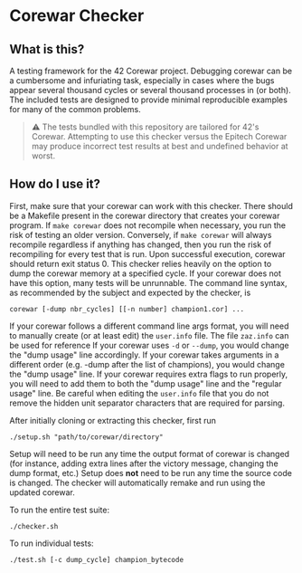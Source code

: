 # Corewar Checker

## What is this?

A testing framework for the 42 Corewar project. Debugging corewar can be a
cumbersome and infuriating task, especially in cases where the bugs appear
several thousand cycles or several thousand processes in (or both). The included
tests are designed to provide minimal reproducible examples for many of the
common problems.

> :warning: The tests bundled with this repository are tailored for 42's
Corewar. Attempting to use this checker versus the Epitech Corewar may produce
incorrect test results at best and undefined behavior at worst.

## How do I use it?

First, make sure that your corewar can work with this checker. There should be a
Makefile present in the corewar directory that creates your corewar program. If
`make corewar` does not recompile when necessary, you run the risk of testing an
older version. Conversely, if `make corewar` will always recompile regardless if
anything has changed, then you run the risk of recompiling for every test that
is run. Upon successful execution, corewar should return exit status 0. This
checker relies heavily on the option to dump the corewar memory at a specified
cycle. If your corewar does not have this option, many tests will be unrunnable.
The command line syntax, as recommended by the subject and expected by the
checker, is
```
corewar [-dump nbr_cycles] [[-n number] champion1.cor] ...
```
If your corewar follows a different command line args format, you will need to
manually create (or at least edit) the `user.info` file. The file `zaz.info` can
be used for reference If your corewar uses `-d` or `--dump`, you would change
the "dump usage" line accordingly. If your corewar takes arguments in a
different order (e.g. -dump after the list of champions), you would change the
"dump usage" line. If your corewar requires extra flags to run properly, you
will need to add them to both the "dump usage" line and the "regular usage"
line. Be careful when editing the `user.info` file that you do not remove the
hidden unit separator characters that are required for parsing.

After initially cloning or extracting this checker, first run
```
./setup.sh "path/to/corewar/directory"
```
Setup will need to be run any time the output format of corewar is changed (for
instance, adding extra lines after the victory message, changing the dump
format, etc.) Setup does **not** need to be run any time the source code is
changed. The checker will automatically remake and run using the updated
corewar.

To run the entire test suite:
```
./checker.sh
```
To run individual tests:
```
./test.sh [-c dump_cycle] champion_bytecode
```
